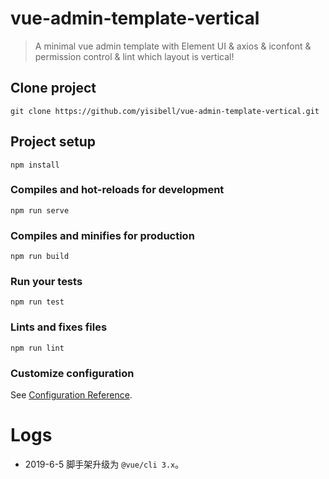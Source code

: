 # vue-admin-template-vertical

> A minimal vue admin template with Element UI & axios & iconfont & permission control & lint which layout is vertical!

## Clone project
```
git clone https://github.com/yisibell/vue-admin-template-vertical.git
```

## Project setup
```
npm install
```

### Compiles and hot-reloads for development
```
npm run serve
```

### Compiles and minifies for production
```
npm run build
```

### Run your tests
```
npm run test
```

### Lints and fixes files
```
npm run lint
```

### Customize configuration
See [Configuration Reference](https://cli.vuejs.org/config/).


# Logs

- 2019-6-5 脚手架升级为 `@vue/cli 3.x`。